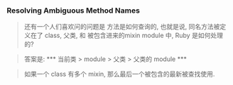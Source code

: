 ### Resolving Ambiguous Method Names

> 还有一个人们喜欢问的问题是 方法是如何查询的, 也就是说, 同名方法被定义在了 class, 父类, 和 被包含进来的mixin module 中, Ruby 是如何处理的?

> 答案是:
*** 当前类 > module > 父类 > 父类的 module ***

> 如果一个 class 有多个 mixin, 那么最后一个被包含的最新被查找使用.

